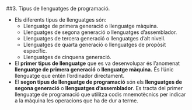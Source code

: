 ##3. Tipus de llenguatges de programació.
  - Els diferents tipus de llenguatges són:
    - Llenguatge de primera generació o llenguatge màquina.
    - Llenguatges de segona generació o llenguatges d’assemblador.
    - Llenguatges de tercera generació o llenguatges d’alt nivell.
    - Llenguatges de quarta generació o llenguatges de propòsit específic.
    - Llenguatges de cinquena generació.
  - El **primer tipus de llenguatge** que es va desenvolupar és l’anomenat
    **llenguatge de primera generació** o **llenguatge màquina.** 
    És l’únic llenguatge que entén l’ordinador directament.
  - El **segon tipus de llenguatge de programació** són els **llenguatges de segona
    generació** o **llenguatges d’assemblador**. Es tracta del primer llenguatge de
    programació que utilitza codis mnemotècnics per indicar a la màquina les
    operacions que ha de dur a terme.
